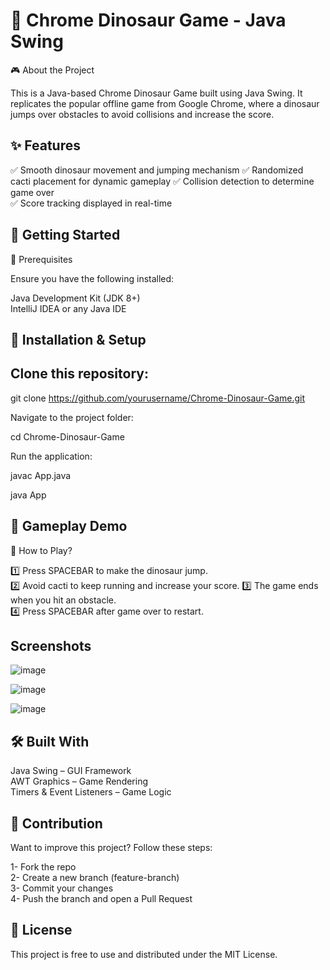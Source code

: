 
# 🦖 Chrome Dinosaur Game - Java Swing

🎮 About the Project

This is a Java-based Chrome Dinosaur Game built using Java Swing. It replicates the popular offline game from Google Chrome, where a dinosaur jumps over obstacles to avoid collisions and increase the score.


## ✨ Features
✅ Smooth dinosaur movement and jumping mechanism
✅ Randomized cacti placement for dynamic gameplay
✅ Collision detection to determine game over   
✅ Score tracking displayed in real-time
## 🚀 Getting Started
📌 Prerequisites

Ensure you have the following installed:

Java Development Kit (JDK 8+)  
IntelliJ IDEA or any Java IDE

## 🔧 Installation & Setup

## Clone this repository:

git clone https://github.com/yourusername/Chrome-Dinosaur-Game.git

Navigate to the project folder:

cd Chrome-Dinosaur-Game

Run the application:

javac App.java 

java App



## 🎥 Gameplay Demo

📜 How to Play?

1️⃣ Press SPACEBAR to make the dinosaur jump.  
2️⃣ Avoid cacti to keep running and increase your score.
3️⃣ The game ends when you hit an obstacle.  
4️⃣ Press SPACEBAR after game over to restart.


## Screenshots

![image](https://github.com/user-attachments/assets/3f695450-03d2-4c48-b380-8a6d2a245258)

![image](https://github.com/user-attachments/assets/5b3b17c7-f8fb-4253-a317-c9e88b81a4ef)

![image](https://github.com/user-attachments/assets/e9bda774-6e82-46cc-828f-037e77f80d14)



## 🛠️ Built With

Java Swing – GUI Framework   
AWT Graphics – Game Rendering  
Timers & Event Listeners – Game Logic


## 🤝 Contribution

Want to improve this project? Follow these steps:

1- Fork the repo  
2- Create a new branch (feature-branch)  
3- Commit your changes  
4- Push the branch and open a Pull Request


## 📌 License
This project is free to use and distributed under the MIT License.
